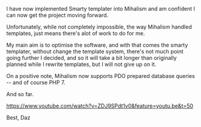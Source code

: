 I have now implemented Smarty templater into Mihalism and am confident I can now get the project moving forward.

Unfortunately, while not completely impossible, the way Mihalism handled templates, just means there's alot of work to do for me.

My main aim is to optimise the software, and with that comes the smarty templater, without change the template system, there's not much point going further I decided, and so it will take a bit longer than originally planned while I rewrite templates, but I will not give up on it.

On a positive note, Mihalism now supports PDO prepared database queries -- and of course PHP 7.

And so far.

https://www.youtube.com/watch?v=ZDJ9SPdt1v0&feature=youtu.be&t=50

Best,
Daz
